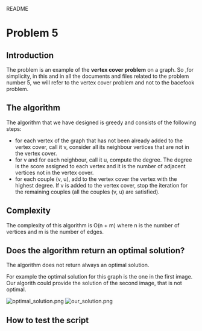 README

# Problem 5

## Introduction
The problem is an example of the **vertex cover problem** on a graph. So ,for simplicity, in this and in all the documents and files related to the problem number 5, we will refer to the vertex cover problem and not to the bacefook problem.

## The algorithm
The algorithm that we have designed is greedy and consists of the following steps:
- for each vertex of the graph that has not been already added to the vertex cover, call it v, consider all its neighbour vertices that are not in the vertex cover.
- for v and for each neighbour, call it u, compute the degree. The degree is the score assigned to each vertex and it is the number of adjacent vertices not in the vertex cover.
- for each couple (v, u), add to the vertex cover the vertex with the highest degree. If v is added to the vertex cover, stop the iteration for the remaining couples (all the couples (v, u) are satisfied).

## Complexity
The complexity of this algorithm is O(n + m) where n is the number of vertices and m is the number of edges.

## Does the algorithm return an optimal solution?
The algorithm does not return always an optimal solution.

For example the optimal solution for this graph is the one in the first image.
Our algorith could provide the solution of the second image, that is not optimal.

![optimal_solution.png](../../_resources/c8e8c2474bbe4fdba546a0ebc4148d94.png)   ![our_solution.png](../../_resources/e1bd753a8a3d4925ac9662c475593170.png)
    
## How to test the script
